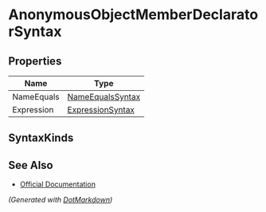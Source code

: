 # AnonymousObjectMemberDeclaratorSyntax

## Properties

| Name       | Type                                    |
| ---------- | --------------------------------------- |
| NameEquals | [NameEqualsSyntax](NameEqualsSyntax.md) |
| Expression | [ExpressionSyntax](ExpressionSyntax.md) |

## SyntaxKinds

## See Also

* [Official Documentation](https://docs.microsoft.com/en-us/dotnet/api/microsoft.codeanalysis.csharp.syntax.anonymousobjectmemberdeclaratorsyntax)


*\(Generated with [DotMarkdown](http://github.com/JosefPihrt/DotMarkdown)\)*